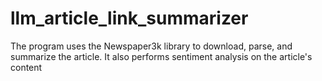# llm_article_link_summarizer
 The program  uses the Newspaper3k library to download, parse, and summarize the article. It also performs sentiment analysis on the article's content
